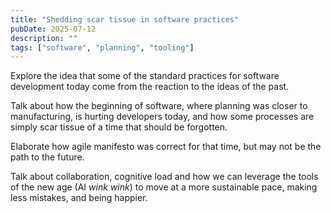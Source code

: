 ```yaml
---
title: "Shedding scar tissue in software practices"
pubDate: 2025-07-12
description: ""
tags: ["software", "planning", "tooling"]
---
```

Explore the idea that some of the standard practices for software development today come from the reaction to the ideas of the past.

Talk about how the beginning of software, where planning was closer to manufacturing, is hurting developers today, and how some processes are simply scar tissue of a time that should be forgotten.

Elaborate how agile manifesto was correct for that time, but may not be the path to the future.

Talk about collaboration, cognitive load and how we can leverage the tools of the new age (AI *wink wink*) to move at a more sustainable pace, making less mistakes, and being happier.